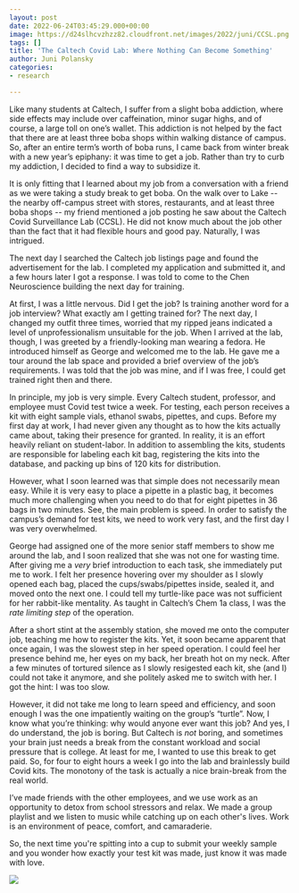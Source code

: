 ```yaml
---
layout: post
date: 2022-06-24T03:45:29.000+00:00
image: https://d24slhcvzhzz82.cloudfront.net/images/2022/juni/CCSL.png
tags: []
title: 'The Caltech Covid Lab: Where Nothing Can Become Something'
author: Juni Polansky
categories:
- research

---
```

Like many students at Caltech, I suffer from a slight boba addiction, where side effects may include over caffeination, minor sugar highs, and of course, a large toll on one’s wallet. This addiction is not helped by the fact that there are at least three boba shops within walking distance of campus. So, after an entire term’s worth of boba runs, I came back from winter break with a new year’s epiphany: it was time to get a job. Rather than try to curb my addiction, I decided to find a way to subsidize it.

It is only fitting that I learned about my job from a conversation with a friend as we were taking a study break to get boba. On the walk over to Lake -- the nearby off-campus street with stores, restaurants, and at least three boba shops -- my friend mentioned a job posting he saw about the Caltech Covid Surveillance Lab (CCSL). He did not know much about the job other than the fact that it had flexible hours and good pay. Naturally, I was intrigued.

The next day I searched the Caltech job listings page and found the advertisement for the lab. I completed my application and submitted it, and a few hours later I got a response. I was told to come to the Chen Neuroscience building the next day for training.

At first, I was a little nervous. Did I get the job? Is training another word for a job interview? What exactly am I getting trained for? The next day, I changed my outfit three times, worried that my ripped jeans indicated a level of unprofessionalism unsuitable for the job. When I arrived at the lab, though, I was greeted by a friendly-looking man wearing a fedora. He introduced himself as George and welcomed me to the lab. He gave me a tour around the lab space and provided a brief overview of the job’s requirements. I was told that the job was mine, and if I was free, I could get trained right then and there.

In principle, my job is very simple. Every Caltech student, professor, and employee must Covid test twice a week. For testing, each person receives a kit with eight sample vials, ethanol swabs, pipettes, and cups. Before my first day at work, I had never given any thought as to how the kits actually came about, taking their presence for granted. In reality, it is an effort heavily reliant on student-labor. In addition to assembling the kits, students are responsible for labeling each kit bag, registering the kits into the database, and packing up bins of 120 kits for distribution.

However, what I soon learned was that simple does not necessarily mean easy. While it is very easy to place a pipette in a plastic bag, it becomes much more challenging when you need to do that for eight pipettes in 36 bags in two minutes. See, the main problem is speed. In order to satisfy the campus’s demand for test kits, we need to work very fast, and the first day I was very overwhelmed.

George had assigned one of the more senior staff members to show me around the lab, and I soon realized that she was not one for wasting time. After giving me a _very_ brief introduction to each task, she immediately put me to work. I felt her presence hovering over my shoulder as I slowly opened each bag, placed the cups/swabs/pipettes inside, sealed it, and moved onto the next one. I could tell my turtle-like pace was not sufficient for her rabbit-like mentality. As taught in Caltech’s Chem 1a class, I was the _rate limiting step_ of the operation.

After a short stint at the assembly station, she moved me onto the computer job, teaching me how to register the kits. Yet, it soon became apparent that once again, I was the slowest step in her speed operation. I could feel her presence behind me, her eyes on my back, her breath hot on my neck. After a few minutes of tortured silence as I slowly resigested each kit, she (and I) could not take it anymore, and she politely asked me to switch with her. I got the hint: I was too slow.

However, it did not take me long to learn speed and efficiency, and soon enough I was the one impatiently waiting on the group’s “turtle”. Now, I know what you’re thinking: why would anyone ever want this job? And yes, I do understand, the job is boring. But Caltech is _not_ boring, and sometimes your brain just needs a break from the constant workload and social pressure that is college. At least for me, I wanted to use this break to get paid. So, for four to eight hours a week I go into the lab and brainlessly build Covid kits. The monotony of the task is actually a nice brain-break from the real world.

I’ve made friends with the other employees, and we use work as an opportunity to detox from school stressors and relax. We made a group playlist and we listen to music while catching up on each other's lives. Work is an environment of peace, comfort, and camaraderie.

So, the next time you're spitting into a cup to submit your weekly sample and you wonder how exactly your test kit was made, just know it was made with love.

![](https://d24slhcvzhzz82.cloudfront.net/images/2022/juni/CCSL.png)